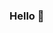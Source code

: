  ### Hello 👋 
<!--  
**mini-xi/mini-xi** is a ✨ _special_ ✨ repository because its `README.md` (this file) appears on your GitHub profile. 
  
Here are some ideas to get you started:  
  
- 🔭 I’m currently working on ... ㅎ v
- 🌱 I’m currently learning ... 
- 👯 I’m looking to collaborate on ... 
- 🤔 I’m looking for help with ... 
- 💬 Ask me about ...   
- 📫 How to reach me: ... 
- 😄 Pronouns: ...
- ⚡ Fun fact: ...
-->  
